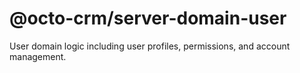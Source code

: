 # @octo-crm/server-domain-user
User domain logic including user profiles, permissions, and account management.

